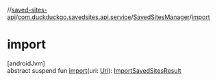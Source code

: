 //[saved-sites-api](../../../index.md)/[com.duckduckgo.savedsites.api.service](../index.md)/[SavedSitesManager](index.md)/[import](import.md)

# import

[androidJvm]\
abstract suspend fun [import](import.md)(uri: [Uri](https://developer.android.com/reference/kotlin/android/net/Uri.html)): [ImportSavedSitesResult](../-import-saved-sites-result/index.md)
